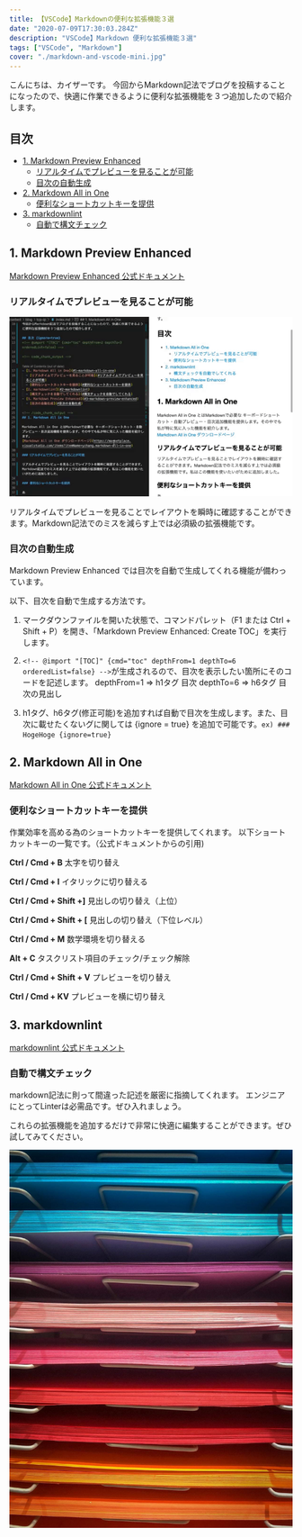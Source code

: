 ```yaml
---
title: 【VSCode】Markdownの便利な拡張機能３選
date: "2020-07-09T17:30:03.284Z"
description: "VSCode】Markdown 便利な拡張機能３選"
tags: ["VSCode", "Markdown"]
cover: "./markdown-and-vscode-mini.jpg"
---
```


こんにちは、カイザーです。
今回からMarkdown記法でブログを投稿することになったので、快適に作業できるように便利な拡張機能を３つ追加したので紹介します。

## 目次
<!-- @import "[TOC]" {cmd="toc" depthFrom=2 depthTo=3 orderedList=false} -->
<!-- code_chunk_output -->

- [1. Markdown Preview Enhanced](#1-markdown-preview-enhanced)
  - [リアルタイムでプレビューを見ることが可能](#リアルタイムでプレビューを見ることが可能)
  - [目次の自動生成](#目次の自動生成)
- [2. Markdown All in One](#2-markdown-all-in-one)
  - [便利なショートカットキーを提供](#便利なショートカットキーを提供)
- [3. markdownlint](#3-markdownlint)
  - [自動で構文チェック](#自動で構文チェック)

<!-- /code_chunk_output -->

## 1. Markdown Preview Enhanced

[Markdown Preview Enhanced 公式ドキュメント](https://shd101wyy.github.io/markdown-preview-enhanced/#/)

### リアルタイムでプレビューを見ることが可能

![Markdown All in One](./markdown-all-in-one.gif)

リアルタイムでプレビューを見ることでレイアウトを瞬時に確認することができます。Markdown記法でのミスを減らす上では必須級の拡張機能です。

### 目次の自動生成

Markdown Preview Enhanced では目次を自動で生成してくれる機能が備わっています。

以下、目次を自動で生成する方法です。

1. マークダウンファイルを開いた状態で、コマンドパレット（F1 または Ctrl + Shift + P）を開き、「Markdown Preview Enhanced: Create TOC」を実行します。

2. `<!-- @import "[TOC]" {cmd="toc" depthFrom=1 depthTo=6 orderedList=false} -->`が生成されるので、目次を表示したい箇所にそのコードを記述します。
depthFrom=1 => h1タグ 目次
depthTo=6 => h6タグ 目次の見出し

3. h1タグ、h6タグ(修正可能)を追加すれば自動で目次を生成します。また、目次に載せたくないグに関しては {ignore = true} を追加で可能です。`ex) ### HogeHoge {ignore=true}`

## 2. Markdown All in One

[Markdown All in One 公式ドキュメント](https://marketplace.visualstudio.com/items?itemName=yzhang.markdown-all-in-one)

### 便利なショートカットキーを提供

作業効率を高める為のショートカットキーを提供してくれます。
以下ショートカットキーの一覧です。（公式ドキュメントからの引用)

**Ctrl / Cmd + B**
太字を切り替え

**Ctrl / Cmd + I**
イタリックに切り替える

**Ctrl / Cmd + Shift +]**
見出しの切り替え（上位）

**Ctrl / Cmd + Shift + [**
見出しの切り替え（下位レベル）

**Ctrl / Cmd + M**
数学環境を切り替える

**Alt + C**
タスクリスト項目のチェック/チェック解除

**Ctrl / Cmd + Shift + V**
プレビューを切り替え

**Ctrl / Cmd + KV**
プレビューを横に切り替え

## 3. markdownlint

[markdownlint 公式ドキュメント](https://github.com/DavidAnson/markdownlint)

### 自動で構文チェック

markdown記法に則って間違った記述を厳密に指摘してくれます。
エンジニアにとってLinterは必需品です。ぜひ入れましょう。

これらの拡張機能を追加するだけで非常に快適に編集することができます。ぜひ試してみてください。

![Chinese Salty Egg](./markdown-and-vscode.jpg)
